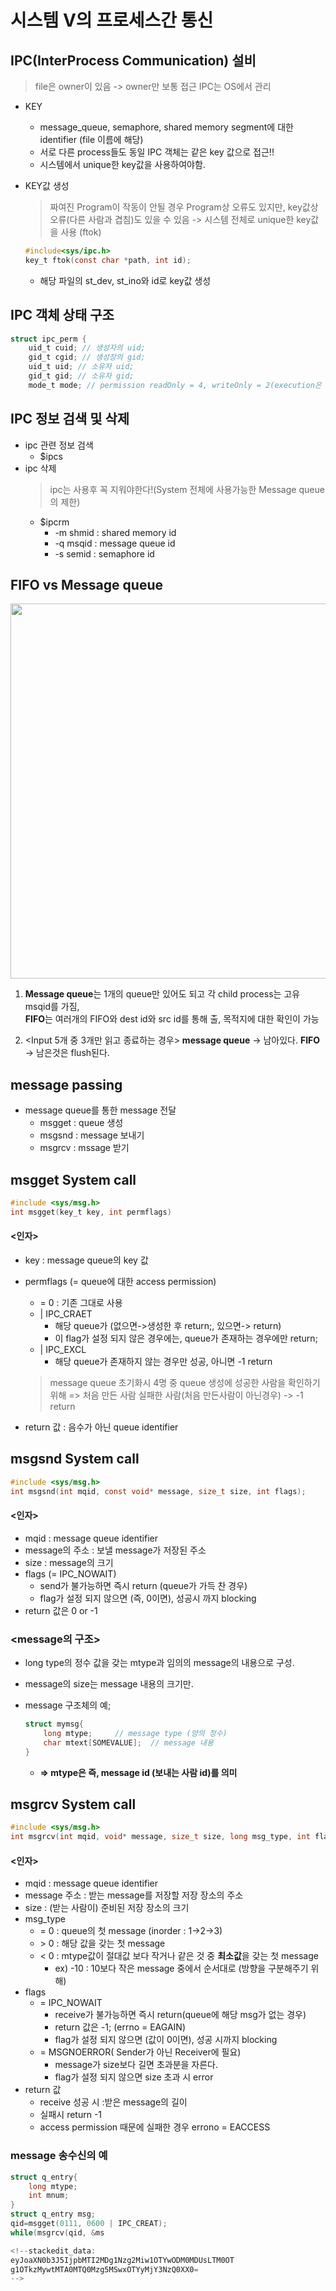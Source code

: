 # 시스템 V의 프로세스간 통신
## IPC(InterProcess Communication) 설비
> file은 owner이 있음 -> owner만 보통 접근
> IPC는 OS에서 관리

- KEY
	- message_queue, semaphore, shared memory segment에 대한 identifier (file 이름에 해당)
	- 서로 다른 process들도 동일 IPC 객체는 같은 key 값으로 접근!!
	- 시스템에서 unique한 key값을 사용하여야함.

- KEY값 생성

	> 짜여진 Program이 작동이 안될 경우 Program상 오류도 있지만,
	> key값상 오류(다른 사람과 겹침)도 있을 수 있음 
	> -> 시스템 전체로 unique한 key값을 사용 (ftok)

	```c
	#include<sys/ipc.h>
	key_t ftok(const char *path, int id);
	```
	- 해당 파일의 st_dev, st_ino와 id로 key값 생성

## IPC 객체 상태 구조
```c
struct ipc_perm {
	uid_t cuid; // 생성자의 uid;
	gid_t cgid; // 생성장의 gid;
	uid_t uid; // 소유자 uid;
	gid_t gid; // 소유자 gid;
	mode_t mode; // permission readOnly = 4, writeOnly = 2(execution은 의미 없음);
```

## IPC 정보 검색 및 삭제
- ipc 관련 정보 검색
	- $ipcs
- ipc 삭제
	> ipc는 사용후 꼭 지워야한다!(System 전체에 사용가능한 Message queue의 제한)
	- $ipcrm
		- -m shmid : shared memory id
		-  -q msqid : message queue id
		-  -s semid : semaphore id

## FIFO vs Message queue
<img src="https://lh3.googleusercontent.com/CW186bXkjbsjCtZ6l_56wZfTLWLx03WE703O-pXeGeD8qVI1Y4dNQAErgCSpqkLYELYNJdYud00I_LieMuEOUrZY3UvD8zsh_6gs2MFAtSNqMmVyv1GSBwhyKx0O4V8Fdj3lpvG7GVPtYDbWfpIIhvyLPPggPyKbz7G2T_JVxalONkge5JAyrrdm1VZqJgkZUR41BUP4gF4_cPGYrPoStS7grO3EzN_Jd339oiz_6xhjJ31uhNCuXp8N9uGKVNLmk3ag8VwXK-z1f9O1dvMkIKXxL75GTYbmMmHlXMgT6C22T9jfasNPayBZaigaY1tq2c56NcAeiBZNs_nJ4gkt1_TX_t1fYaXe55-aSigIFkiq1T6ho51UBRC9VcyJR-ma4SSFyoYzPp4tCWnbPqedZcn9DZ4BdXmw_k-cAr5NN0QEWHyL9pjueoU7xKHp3-89PjD7aqTFVfgyPcaJ7mBmu51giBo2nxYMclUG5X02ZjLE51ON7e8nFIfirqr3vUjtDprh0QebzbP9-TaCwuNJsH-KbMxvgojOvvzsAcpHSdfh2WwkFfUvrqZuUQglqs8JOS8F16WMflGyXVyfooK0af3O7l-avO8ze_MT61WppECMeHjv94XI-UlBYcDIyQ5ZZDszOEgIU5YNE7EuqkDJFp7jds36wi1TFplZemCFyATv0vYeAqO-q7TKeb_-Wxq5nfG2Zmt_LAPanxJmiJYPdr4gXXyOlPW49w0PLR_ObuBAQ7Sb=w968-h434-no" width=600px/>

1. **Message queue**는 1개의 queue만 있어도 되고 각 child process는 고유 msqid를 가짐,  
**FIFO**는 여러개의 FIFO와 dest id와 src id를 통해 출, 목적지에 대한 확인이 가능

2.  <Input 5개 중 3개만 읽고 종료하는 경우>
**message queue** -> 남아있다.
**FIFO** -> 남은것은 flush된다.
## message passing
- message queue를 통한 message 전달
	- msgget : queue 생성
	- msgsnd : message 보내기
	- msgrcv : mssage 받기

## msgget System call
```c
#include <sys/msg.h>
int msgget(key_t key, int permflags)
```
#### <인자>
- key : message queue의 key 값
- permflags (= queue에 대한 access permission)
	- = 0 : 기존 그대로 사용
	- | IPC_CRAET
		- 해당 queue가 (없으면->생성한 후 return;, 있으면-> return)
		- 이 flag가 설정 되지 않은 경우에는, queue가 존재하는 경우에만 return;
	- | IPC_EXCL
		- 해당 queue가 존재하지 않는 경우만 성공, 아니면 -1 return
	> message queue 초기화시 4명 중 queue 생성에 성공한 사람을 확인하기 위해 => 처음 만든 사람
	> 실패한 사람(처음 만든사람이 아닌경우) -> -1 return

- return 값 : 음수가 아닌 queue identifier

## msgsnd System call
```c
#include <sys/msg.h>
int msgsnd(int mqid, const void* message, size_t size, int flags);
```

#### <인자>
- mqid : message queue identifier
- message의 주소 : 보낼 message가 저장된 주소
- size : message의 크기
- flags (= IPC_NOWAIT)
	- send가 불가능하면 즉시 return (queue가 가득 찬 경우)
	- flag가 설정 되지 않으면 (즉, 0이면), 성공시 까지 blocking
- return 값은 0 or -1

### <message의 구조>
- long type의 정수 값을 갖는 mtype과 임의의 message의 내용으로 구성.
- message의 size는 message 내용의 크기만.

- message 구조체의 예;
	```c
	struct mymsg{
		long mtype;		// message type (양의 정수)
		char mtext[SOMEVALUE];	// message 내용
	}
	```
	- **=> mtype은 즉, message id (보내는 사람 id)를 의미**
## msgrcv System call
```c
#include <sys/msg.h>
int msgrcv(int mqid, void* message, size_t size, long msg_type, int flags);
```

#### <인자>
- mqid : message queue identifier
- message 주소 : 받는 message를 저장할 저장 장소의 주소
- size : (받는 사람이) 준비된 저장 장소의 크기
- msg_type
	- = 0 :  queue의 첫 message (inorder : 1->2->3)
	- \> 0 : 해당 값을 갖는 첫 message
	- < 0 : mtype값이 절대값 보다 작거나 같은 것 중 **최소값**을 갖는 첫 message
		- ex) -10 : 10보다 작은 message 중에서 순서대로 (방향을 구분해주기 위해)
- flags
	- = IPC_NOWAIT
		- receive가 불가능하면 즉시 return(queue에 해당 msg가 없는 경우)
		- return 값은 -1; (errno = EAGAIN)
		- flag가 설정 되지 않으면 (값이 0이면), 성공 시까지 blocking
	- = MSGNOERROR( Sender가 아닌 Receiver에 필요)
		- message가 size보다 길면 초과분을 자른다.
		- flag가 설정 되지 않으면 size 초과 시 error
- return 값
	- receive 성공 시 :받은 message의 길이
	- 실패시 return -1
	- access permission 때문에 실패한 경우 errono = EACCESS

### message 송수신의 예
```c
struct q_entry{
	long mtype;
	int mnum;
}
struct q_entry msg;
qid=msgget(0111, 0600 | IPC_CREAT);
while(msgrcv(qid, &ms

<!--stackedit_data:
eyJoaXN0b3J5IjpbMTI2MDg1Nzg2Miw1OTYwODM0MDUsLTM0OT
g1OTkzMywtMTA0MTQ0Mzg5MSwxOTYyMjY3NzQ0XX0=
-->